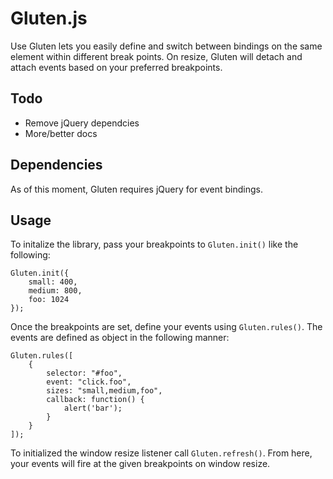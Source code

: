 Gluten.js
======

Use Gluten lets you easily define and switch between bindings on the same element within different break points. On resize, Gluten will detach and attach events based on your preferred breakpoints.

## Todo
* Remove jQuery dependcies
* More/better docs


## Dependencies
As of this moment, Gluten requires jQuery for event bindings.

## Usage
To initalize the library, pass your breakpoints to `Gluten.init()` like
the following:

    Gluten.init({
        small: 400,
        medium: 800,
        foo: 1024
    });

Once the breakpoints are set, define your events using `Gluten.rules()`. The events are defined as object in the following manner:

    Gluten.rules([
        {
            selector: "#foo",
            event: "click.foo",
            sizes: "small,medium,foo",
            callback: function() {
                alert('bar');
            }
        }
    ]);

To initialized the window resize listener call `Gluten.refresh()`.
From here, your events will fire at the given breakpoints on window resize.
